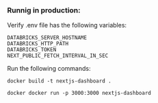 ###  Runnig in production:

Verify .env file has the following variables:

`DATABRICKS_SERVER_HOSTNAME`<br/>
`DATABRICKS_HTTP_PATH`<br/>
`DATABRICKS_TOKEN`<br/>
`NEXT_PUBLIC_FETCH_INTERVAL_IN_SEC`

Run the following commands:

```
docker build -t nextjs-dashboard .

docker docker run -p 3000:3000 nextjs-dashboard
```